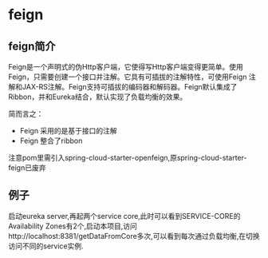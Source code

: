 # feign
## feign简介
Feign是一个声明式的伪Http客户端，它使得写Http客户端变得更简单。使用Feign，只需要创建一个接口并注解。它具有可插拔的注解特性，可使用Feign 注解和JAX-RS注解。Feign支持可插拔的编码器和解码器。Feign默认集成了Ribbon，并和Eureka结合，默认实现了负载均衡的效果。

简而言之：
- Feign 采用的是基于接口的注解
- Feign 整合了ribbon

注意pom里需引入spring-cloud-starter-openfeign,原spring-cloud-starter-feign已废弃

## 例子
启动eureka server,再起两个service core,此时可以看到SERVICE-CORE的Availability Zones有2个,启动本项目,访问http://localhost:8381/getDataFromCore多次,可以看到每次通过负载均衡,在切换访问不同的service实例.